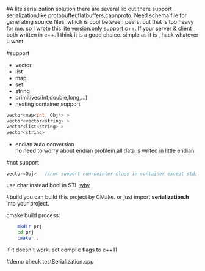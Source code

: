 #A lite serialization solution
there are several lib out there support serialization,like protobuffer,flatbuffers,capnproto.
Need schema file for generating source files, which is cool between peers. 
but that is too heavy for me. so I wrote this lite version.only support c++. 
If your server & client both written in c++. I think it is a  good choice. simple as it is , hack whatever u want.

#support 
* vector
* list
* map
* set
* string
* primitives(int,double,long,...)
* nesting container support
```cpp
vector<map<int, Obj*> >  
vector<vector<string> >  
vector<list<string> >  
vector<string>  
```
* endian auto conversion  
  no need to worry about endian problem.all data is writed in little endian.


#not support 
```cpp
vector<Obj>   //not support non-pointer class in container except std::string
```
use char instead bool in STL
[why](http://stackoverflow.com/questions/15809157/why-is-the-size-of-stdvectorbool-16-byte)


#build
you can build this project by CMake. or  just import **serialization.h** into your project.

cmake build process:

```sh
	mkdir prj
	cd prj
	cmake ..
```
if it doesn`t work. set compile flags to c++11


#demo
check testSerialization.cpp 
 
 

